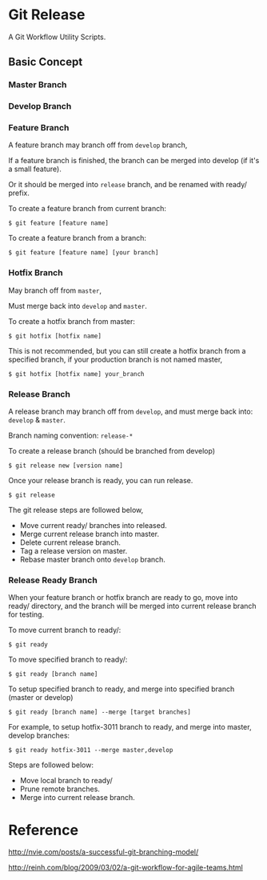 


# Git Release

A Git Workflow Utility Scripts.


## Basic Concept



### Master Branch


### Develop Branch


### Feature Branch

A feature branch may branch off from `develop` branch,

If a feature branch is finished, the branch can be merged into develop (if it's a small feature).

Or it should be merged into `release` branch, and be renamed with ready/ prefix.


To create a feature branch from current branch:

    $ git feature [feature name]

To create a feature branch from a branch:

    $ git feature [feature name] [your branch]




### Hotfix Branch

May branch off from `master`,

Must merge back into `develop` and `master`.


To create a hotfix branch from master:

    $ git hotfix [hotfix name]

This is not recommended, but you can still create a hotfix branch from a specified branch, 
if your production branch is not named master,

    $ git hotfix [hotfix name] your_branch

### Release Branch

A release branch may branch off from `develop`, and must merge back into: `develop` & `master`.

Branch naming convention: `release-*`


To create a release branch (should be branched from develop)

    $ git release new [version name]

Once your release branch is ready, you can run release.

    $ git release

The git release steps are followed below,

* Move current ready/ branches into released.
* Merge current release branch into master.
* Delete current release branch.
* Tag a release version on master.
* Rebase master branch onto `develop` branch.


### Release Ready Branch

When your feature branch or hotfix branch are ready to go, move into ready/ directory,
and the branch will be merged into current release branch for testing.

To move current branch to ready/:

    $ git ready

To move specified branch to ready/:

    $ git ready [branch name]

To setup specified branch to ready, and merge into specified branch (master or develop)

    $ git ready [branch name] --merge [target branches]

For example, to setup hotfix-3011 branch to ready, and merge into master, develop branches:

    $ git ready hotfix-3011 --merge master,develop


Steps are followed below:

* Move local branch to ready/
* Prune remote branches.
* Merge into current release branch.

# Reference

http://nvie.com/posts/a-successful-git-branching-model/

http://reinh.com/blog/2009/03/02/a-git-workflow-for-agile-teams.html

